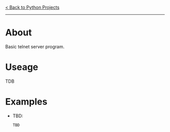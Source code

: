[< Back to Python Projects](https://github.com/KrisLloyd/Python#python)
***

# About
Basic telnet server program.

# Useage

TDB

# Examples

* TBD:

  ```
  TBD
  ```
